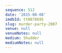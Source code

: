 ```yaml
---
sequence: 512
date: '2015-08-08'
imdbId: tt0878695
slug: murder-party-2007
venue: null
venueNotes: null
medium: Shudder
mediumNotes: null
---
```


